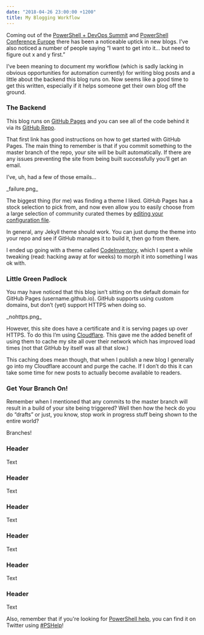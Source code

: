 ```yaml
---
date: "2018-04-26 23:00:00 +1200"
title: My Blogging Workflow
---
```


Coming out of the [PowerShell + DevOps Summit](https://powershell.org/summit/)
and [PowerShell Conference Europe](http://www.psconf.eu/) there has been a
noticeable uptick in new blogs. I’ve also noticed a number of people saying “I
want to get into it… but need to figure out x and y first.”

I’ve been meaning to document my workflow (which is sadly lacking in obvious
opportunities for automation currently) for writing blog posts and a little
about the backend this blog runs on. Now seems like a good time to get this
written, especially if it helps someone get their own blog off the ground.

### The Backend

This blog runs on [GitHub Pages](https://pages.github.com/) and you can see all
of the code behind it via its [GitHub
Repo](https://github.com/Windos/windos.github.io).

That first link has good instructions on how to get started with GitHub Pages.
The main thing to remember is that if you commit something to the master branch
of the repo, your site will be built automatically. If there are any issues
preventing the site from being built successfully you’ll get an email.

I’ve, uh, had a few of those emails…

\_failure.png\_

The biggest thing (for me) was finding a theme I liked. GitHub Pages has a stock
selection to pick from, and now even allow you to easily choose from a large
selection of community curated themes by [editing your configuration
file](https://blog.github.com/2017-11-29-use-any-theme-with-github-pages/).

In general, any Jekyll theme should work. You can just dump the theme into your
repo and see if GitHub manages it to build it, then go from there.

I ended up going with a theme called
[CodeInventory](https://github.com/codeinventory/codeinventory.github.io), which
I spent a while tweaking (read: hacking away at for weeks) to morph it into
something I was ok with.

### Little Green Padlock

You may have noticed that this blog isn’t sitting on the default domain for
GitHub Pages (username.github.io). GitHub supports using custom domains, but
don’t (yet) support HTTPS when doing so.

\_nohttps.png\_

However, this site does have a certificate and it is serving pages up over
HTTPS. To do this I’m using [Cloudflare](https://cloudflare.com). This gave me
the added benefit of using them to cache my site all over their network which
has improved load times (not that GitHub by itself was all that slow.)

This caching does mean though, that when I publish a new blog I generally go
into my Cloudflare account and purge the cache. If I don’t do this it can take
some time for new posts to actually become available to readers.

### Get Your Branch On!

Remember when I mentioned that any commits to the master branch will result in a
build of your site being triggered? Well then how the heck do you do “drafts” or
just, you know, stop work in progress stuff being shown to the entire world?

Branches!

### Header

Text

### Header

Text

### Header

Text

### Header

Text

### Header

Text

### Header

Text

Also, remember that if you're looking for [PowerShell
help](https://king.geek.nz/2018/03/20/pshelp-twitter/), you can find it on
Twitter using
[\#PSHelp](https://twitter.com/search?f=tweets&vertical=default&q=%23pshelp&src=typd)!

